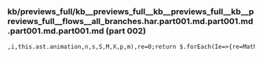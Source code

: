 ### kb/previews_full/kb__previews_full__kb__previews_full__kb__previews_full__flows__all_branches.har.part001.md.part001.md.part001.md.part001.md (part 002)

```md
,i,this.ast.animation,n,s,S,M,X,p,m),re=0;return $.forEach(Ie=>{re=Math.max(Ie.duration+Ie.delay,re)}),m.length?mp(i,this._triggerName
```

```
